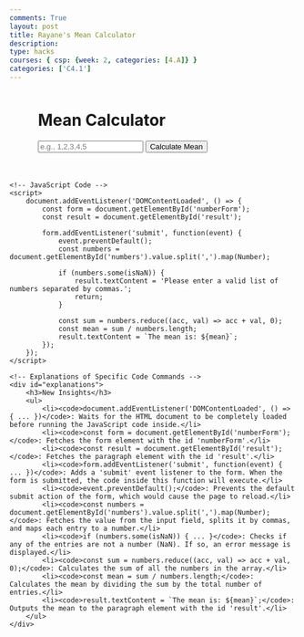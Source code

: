 ```yaml
---
comments: True
layout: post
title: Rayane's Mean Calculator
description: 
type: hacks
courses: { csp: {week: 2, categories: [4.A]} }
categories: ['C4.1']
---
```

<html>
<head>
    <style>
        #container {
            margin: 50px;
        }
    </style>
</head>
<body>
    <!-- Calculator UI -->
    <div id="container">
        <h1>Mean Calculator</h1>
        <form id="numberForm">
            <input type="text" id="numbers" placeholder="e.g., 1,2,3,4,5">
            <button type="submit">Calculate Mean</button>
        </form>
        <p id="result"></p>
    </div>

    <!-- JavaScript Code -->
    <script>
        document.addEventListener('DOMContentLoaded', () => {
            const form = document.getElementById('numberForm');
            const result = document.getElementById('result');

            form.addEventListener('submit', function(event) {
                event.preventDefault();
                const numbers = document.getElementById('numbers').value.split(',').map(Number);

                if (numbers.some(isNaN)) {
                    result.textContent = 'Please enter a valid list of numbers separated by commas.';
                    return;
                }

                const sum = numbers.reduce((acc, val) => acc + val, 0);
                const mean = sum / numbers.length;
                result.textContent = `The mean is: ${mean}`;
            });
        });
    </script>

    <!-- Explanations of Specific Code Commands -->
    <div id="explanations">
        <h3>New Insights</h3>
        <ul>
            <li><code>document.addEventListener('DOMContentLoaded', () => { ... })</code>: Waits for the HTML document to be completely loaded before running the JavaScript code inside.</li>
            <li><code>const form = document.getElementById('numberForm');</code>: Fetches the form element with the id 'numberForm'.</li>
            <li><code>const result = document.getElementById('result');</code>: Fetches the paragraph element with the id 'result'.</li>
            <li><code>form.addEventListener('submit', function(event) { ... })</code>: Adds a 'submit' event listener to the form. When the form is submitted, the code inside this function will execute.</li>
            <li><code>event.preventDefault();</code>: Prevents the default submit action of the form, which would cause the page to reload.</li>
            <li><code>const numbers = document.getElementById('numbers').value.split(',').map(Number);</code>: Fetches the value from the input field, splits it by commas, and maps each entry to a number.</li>
            <li><code>if (numbers.some(isNaN)) { ... }</code>: Checks if any of the entries are not a number (NaN). If so, an error message is displayed.</li>
            <li><code>const sum = numbers.reduce((acc, val) => acc + val, 0);</code>: Calculates the sum of all the numbers in the array.</li>
            <li><code>const mean = sum / numbers.length;</code>: Calculates the mean by dividing the sum by the total number of entries.</li>
            <li><code>result.textContent = `The mean is: ${mean}`;</code>: Outputs the mean to the paragraph element with the id 'result'.</li>
        </ul>
    </div>
</body>
</html>
